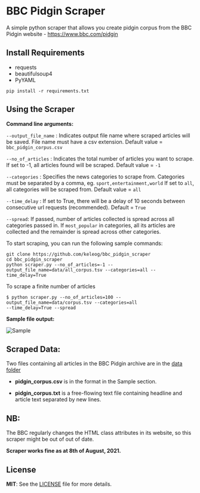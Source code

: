 # BBC Pidgin Scraper
A simple python scraper that allows you create pidgin corpus from the BBC Pidgin website - https://www.bbc.com/pidgin


## Install Requirements

- requests
- beautifulsoup4
- PyYAML

```
pip install -r requirements.txt
```

## Using the Scraper

**Command line arguments:**

```--output_file_name```  : Indicates output file name where scraped articles will be saved. File name must have a csv extension. Default value = ```bbc_pidgin_corpus.csv```

```--no_of_articles```  : Indicates the total number of articles you want to scrape. If set to -1, all articles found will be scraped. Default value = ```-1```

```--categories```  : Specifies the news categories to scrape from. Categories must be separated by a comma, eg. ```sport,entertainment,world``` If set to ```all```, all categories will be scraped from.  Default value = ```all```

```--time_delay``` : If set to True, there will be a delay of 10 seconds between consecutive url requests (recommended). Default = ```True```

```--spread```: If passed, number of articles collected is spread across all categories passed in. If `most_popular` in categories, all its articles are collected and the remainder is spread across other categories. 

To start scraping, you can run the following sample commands:

```
git clone https://github.com/keleog/bbc_pidgin_scraper
cd bbc_pidgin_scraper
python scraper.py --no_of_articles=-1 --output_file_name=data/all_corpus.tsv --categories=all --time_delay=True
```

To scrape a finite number of articles
```
$ python scraper.py --no_of_articles=100 --output_file_name=data/corpus.tsv --categories=all 
--time_delay=True --spread
```

**Sample file output:**


![Sample](./sample.png)


## Scraped Data:

Two files containing all articles in the BBC Pidgin archive are in the [data folder](./data)

- **pidgin_corpus.csv**  is in the format in the Sample section. 

- **pidgin_corpus.txt** is a free-flowing text file containing headline and article text separated by new lines. 


## NB:
The BBC regularly changes the HTML class attributes in its website, so this scraper might be out of out of date. 

**Scraper works fine as at 8th of August, 2021.**


## License
**MIT**: See the [LICENSE](LICENSE) file for more details.
